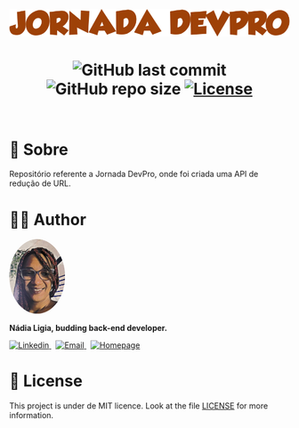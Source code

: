 <p align="center">
  <img src=".github/logo.png" alt="Jornada DevPro">
</p>


<h1 align="center">
  <img alt="GitHub last commit" src="https://img.shields.io/github/last-commit/nlnadialigia/jornada-dev-pro?color=9E4107&logoColor=9E4107&style=flat-square">

  <img alt="GitHub repo size" src="https://img.shields.io/github/repo-size/nlnadialigia/jornada-dev-pro?color=9E4107&logoColor=9E4107&style=flat-square">
   

  <a href="./LICENSE.md">
  <img alt="License" src="https://img.shields.io/static/v1?label=license&message=MIT&color=9E4107&style=flat-square"/>
  </a>
</h1>
<br>

# 📌 Sobre

Repositório referente a Jornada DevPro, onde foi criada uma API de redução de URL.



# 👩‍💼 Author
<img src=".github/picture.png" width="100px;" alt="Picture"/>
<p><b>Nádia Ligia, budding back-end developer.</b></p>
<a href="https://www.linkedin.com/in/nlnadialigia/">
  <img alt="Linkedin" src="https://img.shields.io/badge/-Linkedin -9E4107?style=flat&logo=Linkedin&logoColor=white&link=https://www.linkedin.com/in/nlnadialigia/" />
</a>&nbsp;
<a href="mailto:nlnadialigia@gmail.com">
  <img alt="Email" src="https://img.shields.io/badge/-Email-9E4107?style=flat&logo=Gmail&logoColor=white&link=mailto:nlnadialigia@gmail.com" />
</a>&nbsp;
<a href="https://www.nlnadialigia.com">
  <img alt="Homepage" src="https://img.shields.io/badge/-Homepage-9E4107" />
</a>

<br>

# 📝 License

This project is under de MIT licence. Look at the file [LICENSE](./LICENSE) for more information.